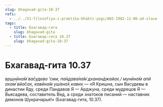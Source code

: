 ```yaml
---
slug: bhagavad-gita-10-37
refs:
  - ../../51-filosofiya-i-praktika-bhakti-yogi/802-1982-11-06-a4-slava-mesyatsa-kartika.md
tags:
  - title: Бхагавад-гита
    slug: bhagavad-gita
  - title: Бхагавад-гита 10.37
    slug: bhagavad-gita-10-37
---
```


# Бхагавад-гита 10.37

*вр̣ш̣н̣ӣна̄м̇ ва̄судево ’сми, па̄н̣д̣ава̄на̄м̇ дханан̃джайах̣ / мунӣна̄м апй ахам̇ вйа̄сах̣, кавӣна̄м уш́ана̄х̣ кавих̣* — «Я Кришна, сын Васудевы в династии Яду, среди Пандавов Я — Арджуна, среди мудрецов Я — Вьясадева, составитель Вед, а среди знатоков писаний — наставник демонов Шукрачарья!» (Бхагавад-гита, 10.37).

